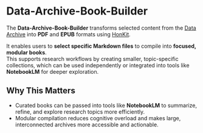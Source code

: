 # Data-Archive-Book-Builder

The **Data-Archive-Book-Builder** transforms selected content from the [Data Archive](https://rhyslwells.github.io/Data-Archive/) into **PDF** and **EPUB** formats using [HonKit](https://honkit.netlify.app/).

It enables users to **select specific Markdown files** to compile into **focused, modular books**.  
This supports research workflows by creating smaller, topic-specific collections, which can be used independently or integrated into tools like **NotebookLM** for deeper exploration.

## Why This Matters

- Curated books can be passed into tools like **NotebookLM** to summarize, refine, and explore research topics more efficiently.
- Modular compilation reduces cognitive overload and makes large, interconnected archives more accessible and actionable.
